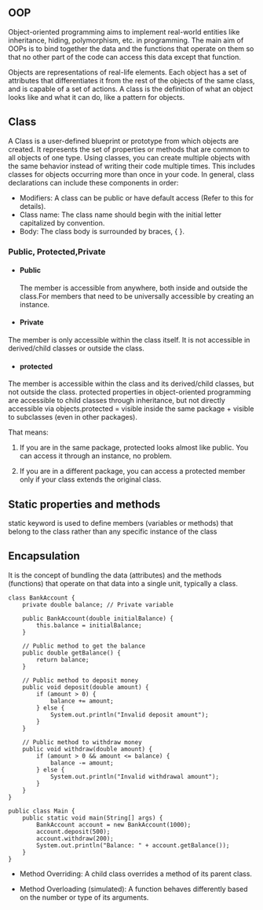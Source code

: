 ## OOP
Object-oriented programming aims to implement real-world entities like inheritance, hiding, polymorphism, etc. in programming. The main aim of OOPs is to bind together the data and the functions that operate on them so that no other part of the code can access this data except that function.

Objects are representations of real-life elements. Each object has a set of attributes that differentiates it from the rest of the objects of the same class, and is capable of a set of actions. A class is the definition of what an object looks like and what it can do, like a pattern for objects.

## Class
A Class is a user-defined blueprint or prototype from which objects are created. It represents the set of properties or methods that are common to all objects of one type. Using classes, you can create multiple objects with the same behavior instead of writing their code multiple times. 
This includes classes for objects occurring more than once in your code. In general, class declarations can include these components in order: 

- Modifiers: A class can be public or have default access (Refer to this for details).
- Class name: The class name should begin with the initial letter capitalized by convention.
- Body: The class body is surrounded by braces, { }.

### Public, Protected,Private

- #### Public

  The member is accessible from anywhere, both inside and outside the class.For members that need to be universally accessible by creating an instance.

- #### Private

The member is only accessible within the class itself. It is not accessible in derived/child classes or outside the class.

- #### protected

The member is accessible within the class and its derived/child classes, but not outside the class. protected properties in object-oriented programming are accessible to child classes through inheritance, but not directly accessible via objects.protected = visible inside the same package + visible to subclasses (even in other packages).

That means:

1. If you are in the same package, protected looks almost like public. You can access it through an instance, no problem.

2. If you are in a different package, you can access a protected member only if your class extends the original class.

## Static properties and methods

static keyword is used to define members (variables or methods) that belong to the class rather than any specific instance of the class

## Encapsulation

It is the concept of bundling the data (attributes) and the methods (functions) that operate on that data into a single unit, typically a class.

```
class BankAccount {
    private double balance; // Private variable

    public BankAccount(double initialBalance) {
        this.balance = initialBalance;
    }

    // Public method to get the balance
    public double getBalance() {
        return balance;
    }

    // Public method to deposit money
    public void deposit(double amount) {
        if (amount > 0) {
            balance += amount;
        } else {
            System.out.println("Invalid deposit amount");
        }
    }

    // Public method to withdraw money
    public void withdraw(double amount) {
        if (amount > 0 && amount <= balance) {
            balance -= amount;
        } else {
            System.out.println("Invalid withdrawal amount");
        }
    }
}

public class Main {
    public static void main(String[] args) {
        BankAccount account = new BankAccount(1000);
        account.deposit(500);
        account.withdraw(200);
        System.out.println("Balance: " + account.getBalance());
    }
}

```

- Method Overriding: A child class overrides a method of its parent class.

- Method Overloading (simulated): A function behaves differently based on the number or type of its arguments.

